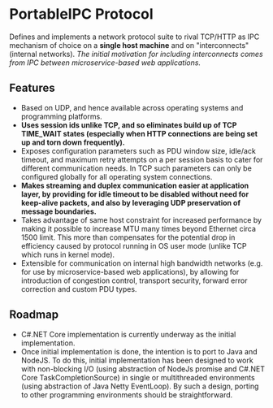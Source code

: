 # PortableIPC Protocol

Defines and implements a network protocol suite to rival TCP/HTTP as IPC mechanism of choice on a **single host machine** and on "interconnects" (internal networks). *The initial motivation for including interconnects comes from IPC between microservice-based web applications.*

## Features

  * Based on UDP, and hence available across operating systems and programming platforms.
  * **Uses session ids unlike TCP, and so eliminates build up of TCP TIME_WAIT states (especially when HTTP connections are being set up and torn down frequently).**
  * Exposes configuration parameters such as PDU window size, idle/ack timeout, and maximum retry attempts on a per session basis to cater for different communication needs. In TCP such parameters can only be configured globally for all operating system connections.
  * **Makes streaming and duplex communication easier at application layer, by providing for idle timeout to be disabled without need for keep-alive packets, and also by leveraging UDP preservation of message boundaries.**
  * Takes advantage of same host constraint for increased performance by making it possible to increase MTU many times beyond Ethernet circa 1500 limit. This more than compensates for the potential drop in efficiency caused by protocol running in OS user mode (unlike TCP which runs in kernel mode).
  * Extensible for communication on internal high bandwidth networks (e.g. for use by microservice-based web applications), by allowing for introduction of congestion control, transport security, forward error correction and custom PDU types.


## Roadmap

 * C#.NET Core implementation is currently underway as the initial implementation.
 * Once initial implementation is done, the intention is to port to Java and NodeJS. To do this, initial implementation has been designed to work with non-blocking I/O (using abstraction of NodeJs promise and C#.NET Core TaskCompletionSource) in single or multithreaded environments (using abstraction of Java Netty EventLoop). By such a design, porting to other programming environments should be straightforward.
